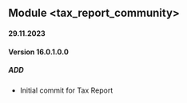 ## Module <tax_report_community>

#### 29.11.2023
#### Version 16.0.1.0.0
##### ADD
- Initial commit for Tax Report
